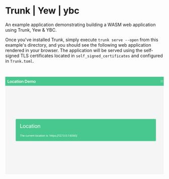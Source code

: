# Trunk | Yew | ybc

An example application demonstrating building a WASM web application using Trunk, Yew & YBC.

Once you've installed Trunk, simply execute `trunk serve --open` from this example's directory, and you
should see the following web application rendered in your browser. The application will be served using
the self-signed TLS certificates located in `self_signed_certificates` and configured in `Trunk.toml`.

<img style="margin-top:2em;" src="example-yew-tls.png"/>
